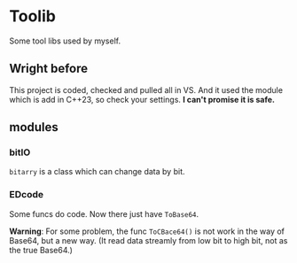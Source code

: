 # Toolib
Some tool libs used by myself.

## Wright before
This project is coded, checked and pulled all in VS. And it used the module which is add in C++23, so check your settings.
**I can't promise it is safe.**

## modules

### bitIO
`bitarry` is a class which can change data by bit.

### EDcode
Some funcs do code. Now there just have `ToBase64`.

**Warning**: For some problem, the func `ToCBace64()` is not work in the way of Base64, but a new way.
(It read data streamly from low bit to high bit, not as the true Base64.)